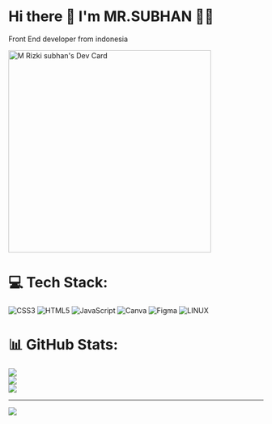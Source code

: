 
# Hi there 👋 I'm MR.SUBHAN 👨‍💻
Front End developer from indonesia

<a href="https://app.daily.dev/mrizkisubhan"><img src="https://api.daily.dev/devcards/73da47fae3cb4ac9b50e7c0c1ba5f0bb.png?r=gir" width="400" alt="M Rizki subhan's Dev Card"/></a>


# 💻 Tech Stack:
![CSS3](https://img.shields.io/badge/css3-%231572B6.svg?style=for-the-badge&logo=css3&logoColor=white) ![HTML5](https://img.shields.io/badge/html5-%23E34F26.svg?style=for-the-badge&logo=html5&logoColor=white) ![JavaScript](https://img.shields.io/badge/javascript-%23323330.svg?style=for-the-badge&logo=javascript&logoColor=%23F7DF1E) ![Canva](https://img.shields.io/badge/Canva-%2300C4CC.svg?style=for-the-badge&logo=Canva&logoColor=white) 	![Figma](https://img.shields.io/badge/figma-%23F24E1E.svg?style=for-the-badge&logo=figma&logoColor=white) ![LINUX](https://img.shields.io/badge/Linux-FCC624?style=for-the-badge&logo=linux&logoColor=black)
# 📊 GitHub Stats:
![](https://github-readme-stats.vercel.app/api?username=MrSubhan24&theme=dark&hide_border=false&include_all_commits=true&count_private=false)<br/>
![](https://github-readme-streak-stats.herokuapp.com/?user=MrSubhan24&theme=dark&hide_border=false)<br/>
![](https://github-readme-stats.vercel.app/api/top-langs/?username=MrSubhan24&theme=dark&hide_border=false&include_all_commits=true&count_private=false&layout=compact)

---
[![](https://visitcount.itsvg.in/api?id=MrSubhan24&icon=0&color=0)](https://visitcount.itsvg.in)

<!-- Proudly created with GPRM ( https://gprm.itsvg.in ) -->
